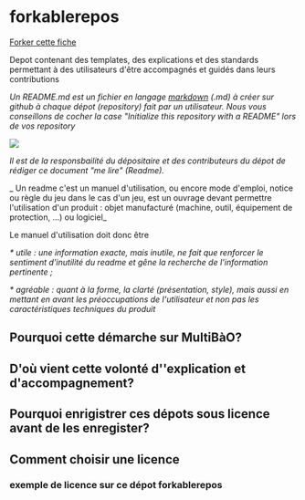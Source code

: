 # forkablerepos
[Forker cette fiche](https://github.com/multibao/forkablerepos#fork-destination-box)

Depot contenant des templates, des explications et des standards permettant à des utilisateurs d'être accompagnés et guidés dans leurs contributions

_Un README.md est un fichier en langage [markdown](https://fr.wikipedia.org/wiki/Markdown) (.md) à créer sur github à chaque dépot (repository) fait par un utilisateur. Nous vous conseillons de cocher la case "Initialize this repository with a README" lors de vos repository_ 

![](readme%20Multibao.PNG)

_Il est de la responsbailité du dépositaire et des contributeurs du dépot de rédiger ce document "me lire" (Readme)._

_ Un readme c'est un manuel d'utilisation, ou encore mode d'emploi, notice ou règle du jeu dans le cas d'un jeu, est un ouvrage devant permettre l'utilisation d'un produit : objet manufacturé (machine, outil, équipement de protection, …) ou logiciel_


Le manuel d'utilisation doit donc être 

   _* utile : une information exacte, mais inutile, ne fait que renforcer le sentiment d'inutilité du readme et gêne la recherche de l'information pertinente ;_
   
   _* agréable : quant à la forme, la clarté (présentation, style), mais aussi en mettant en avant les préoccupations de l'utilisateur et non pas les caractéristiques techniques du produit_
    
    
## Pourquoi cette démarche sur MultiBàO?

## D'où vient cette volonté d''explication et d'accompagnement?

## Pourquoi enrigistrer ces dépots sous licence avant de les enregister?

## Comment choisir une licence

### exemple de licence sur ce dépot forkablerepos

